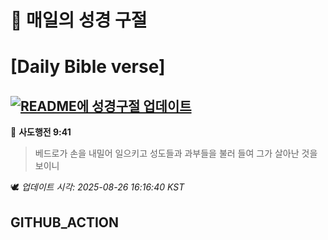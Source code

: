 # 🙏 매일의 성경 구절
# [Daily Bible verse]
## [![README에 성경구절 업데이트](https://github.com/DONGSUKA/first_test/actions/workflows/update-readme-bible.yml/badge.svg)](https://github.com/DONGSUKA/first_test/actions/workflows/update-readme-bible.yml)
<!-- START_BIBLE_VERSE -->
📖 **사도행전 9:41**
> 베드로가 손을 내밀어 일으키고 성도들과 과부들을 불러 들여 그가 살아난 것을 보이니

🕊️ _업데이트 시각: 2025-08-26 16:16:40 KST_
  <!-- END_BIBLE_VERSE -->
## GITHUB_ACTION
